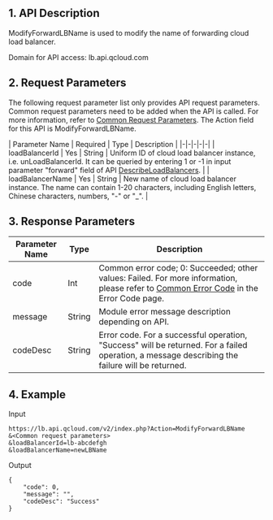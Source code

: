 ## 1. API Description
 ModifyForwardLBName is used to modify the name of forwarding cloud load balancer.
 
Domain for API access: lb.api.qcloud.com

## 2. Request Parameters
 The following request parameter list only provides API request parameters. Common request parameters need to be added when the API is called. For more information, refer to [Common Request Parameters](/doc/api/244/4183). The Action field for this API is ModifyForwardLBName.


| Parameter Name | Required | Type | Description |
|-|-|-|-|-|
| loadBalancerId | Yes | String | Uniform ID of cloud load balancer instance, i.e. unLoadBalancerId. It can be queried by entering 1 or -1 in input parameter "forward" field of API <a href="https://www.qcloud.com/doc/api/244/%E6%9F%A5%E8%AF%A2%E8%B4%9F%E8%BD%BD%E5%9D%87%E8%A1%A1%E5%AE%9E%E4%BE%8B%E5%88%97%E8%A1%A8" title="DescribeLoadBalancers">DescribeLoadBalancers</a>. |
| loadBalancerName | Yes | String | New name of cloud load balancer instance. The name can contain 1-20 characters, including English letters, Chinese characters, numbers, "-" or "_". |
 
## 3. Response Parameters
 

| Parameter Name | Type | Description |
|-------|---|---------------|
| code | Int | Common error code; 0: Succeeded; other values: Failed. For more information, please refer to [Common Error Code](/doc/api/244/1530) in the Error Code page. |
| message | String | Module error message description depending on API. |
| codeDesc | String | Error code. For a successful operation, "Success" will be returned. For a failed operation, a message describing the failure will be returned. |

## 4. Example
 
Input
```
https://lb.api.qcloud.com/v2/index.php?Action=ModifyForwardLBName
&<Common request parameters>
&loadBalancerId=lb-abcdefgh
&loadBalancerName=newLBName
```
Output
```
{
    "code": 0,
    "message": "",
    "codeDesc": "Success"
}
```


